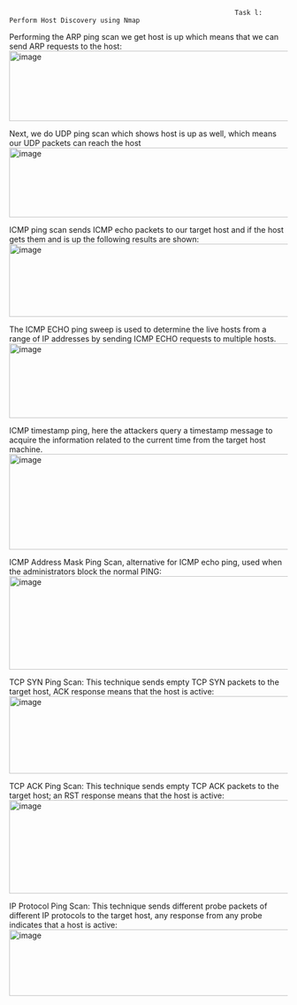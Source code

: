                                                              Task l: Perform Host Discovery using Nmap

Performing the ARP ping scan we get host is up which means that we can send ARP requests to the host:
<img width="605" height="127" alt="image" src="https://github.com/user-attachments/assets/4ebba851-7e49-4bd7-86c0-bf6df6e8b19a" />

Next, we do UDP ping scan which shows host is up as well, which means our UDP packets can reach the host
<img width="570" height="126" alt="image" src="https://github.com/user-attachments/assets/52d81732-5506-4d7b-91c7-20f563083a47" />

ICMP ping scan sends ICMP echo packets to our target host and if the host gets them and is up the following results are shown:
<img width="556" height="132" alt="image" src="https://github.com/user-attachments/assets/9f6fb31c-3838-491b-8ab1-b8d1b0815755" />

The ICMP ECHO ping sweep is used to determine the live hosts from a range of IP addresses by sending ICMP ECHO requests to multiple hosts.
<img width="624" height="135" alt="image" src="https://github.com/user-attachments/assets/ccbabad1-1ef5-4b91-a95a-c322c25f5bc9" />

ICMP timestamp ping, here the attackers query a timestamp message to acquire the information related to the current time from the target host machine.
<img width="624" height="173" alt="image" src="https://github.com/user-attachments/assets/02ef3b17-8396-4cd3-808c-fec47233081d" />

ICMP Address Mask Ping Scan, alternative for ICMP echo ping, used when the administrators block the normal PING:
<img width="624" height="169" alt="image" src="https://github.com/user-attachments/assets/da08642b-f319-473e-aeba-f4e7ec1ecc56" />

TCP SYN Ping Scan: This technique sends empty TCP SYN packets to the target host, ACK response means that the host is active:
<img width="624" height="140" alt="image" src="https://github.com/user-attachments/assets/b219cabb-9e9d-48b0-8c6b-73bc1dc5f05e" />

TCP ACK Ping Scan: This technique sends empty TCP ACK packets to the target host; an RST response means that the host is active:
<img width="624" height="169" alt="image" src="https://github.com/user-attachments/assets/dadfd04e-d8de-4b35-a182-88756fbbb197" />

IP Protocol Ping Scan: This technique sends different probe packets of different IP protocols to the target host, any response from any probe indicates that a host is active:
<img width="624" height="120" alt="image" src="https://github.com/user-attachments/assets/13b6fbbb-c41f-49b2-bef5-eb70488ccfaf" />

                                                           
                                                             
